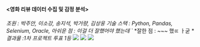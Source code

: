 #### <영화 리뷰 데이터 수집 및 감정 분석>
*조원 : 박주안, 이소강, 송지석, 박거량, 김상웅*
*기술 스택 : Python, Pandas, Selenium, Oracle,*
*아쉬운 점 : 이걸 더 잘했어야 했는데 `*
*잘한 점 : ~~~ 했ㄸ ㅏ굳 *
*결과물 :1차 프로젝트 투표 1등*
<img src="~~~~~~">
<img src="https://img.shields.io/badge/html5-E34F26?style=for-the-badge&logo=html5&logoColor=white">
<img src="https://img.shields.io/badge/Oracle-E34F26?style=for-the-badge&logo=oracle&logoColor=white">
